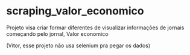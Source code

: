 # scraping_valor_economico
Projeto visa criar formar diferentes de visualizar informações de jornais começando pelo jornal, Valor economico

(Vitor, esse projeto não usa selenium pra pegar os dados)
